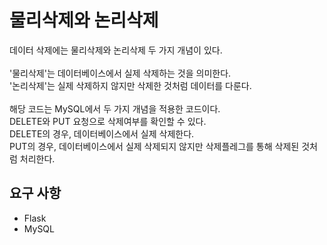 # 물리삭제와 논리삭제

데이터 삭제에는 물리삭제와 논리삭제 두 가지 개념이 있다.\
\
'물리삭제'는 데이터베이스에서 실제 삭제하는 것을 의미한다.\
'논리삭제'는 실제 삭제하지 않지만 삭제한 것처럼 데이터를 다룬다.\
\
해당 코드는 MySQL에서 두 가지 개념을 적용한 코드이다.\
DELETE와 PUT 요청으로 삭제여부를 확인할 수 있다.\
DELETE의 경우, 데이터베이스에서 실제 삭제한다.\
PUT의 경우, 데이터베이스에서 실제 삭제되지 않지만 삭제플레그를 통해 삭제된 것처럼 처리한다.

## 요구 사항
- Flask
- MySQL
